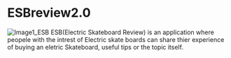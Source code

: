 # ESBreview2.0

![Image1_ESB](https://user-images.githubusercontent.com/46387248/188549672-91f3731a-0bed-4c0d-9e41-b2ff13fe7c05.png)
ESB(Electric Skateboard Review) is an application where peopele with the intrest of Electric skate boards can share thier experience of buying an eletric Skateboard, useful tips or the topic itself.

